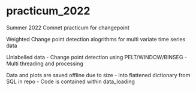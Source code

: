 # practicum_2022
Summer 2022 Comnet practicum for changepoint


Weighted Change point detection alogrithms for multi variate time series data

Unlabelled data - Change point detection using PELT/WINDOW/BINSEG - Multi threading and processing

Data and plots are saved offline due to size - into flattened dictionary from SQL in repo - Code is contained within data_loading 
